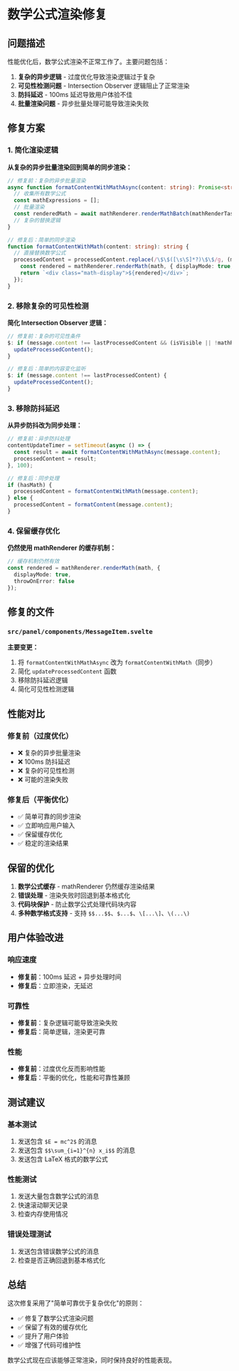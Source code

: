 # 数学公式渲染修复

## 问题描述

性能优化后，数学公式渲染不正常工作了。主要问题包括：

1. **复杂的异步逻辑** - 过度优化导致渲染逻辑过于复杂
2. **可见性检测问题** - Intersection Observer 逻辑阻止了正常渲染
3. **防抖延迟** - 100ms 延迟导致用户体验不佳
4. **批量渲染问题** - 异步批量处理可能导致渲染失败

## 修复方案

### 1. 简化渲染逻辑

**从复杂的异步批量渲染回到简单的同步渲染：**

```typescript
// 修复前：复杂的异步批量渲染
async function formatContentWithMathAsync(content: string): Promise<string> {
  // 收集所有数学公式
  const mathExpressions = [];
  // 批量渲染
  const renderedMath = await mathRenderer.renderMathBatch(mathRenderTasks);
  // 复杂的替换逻辑
}

// 修复后：简单的同步渲染
function formatContentWithMath(content: string): string {
  // 直接替换数学公式
  processedContent = processedContent.replace(/\$\$([\s\S]*?)\$\$/g, (match, math) => {
    const rendered = mathRenderer.renderMath(math, { displayMode: true, throwOnError: false });
    return `<div class="math-display">${rendered}</div>`;
  });
}
```

### 2. 移除复杂的可见性检测

**简化 Intersection Observer 逻辑：**

```typescript
// 修复前：复杂的可见性条件
$: if (message.content !== lastProcessedContent && (isVisible || !mathRenderer.hasMathFormulas(message.content))) {
  updateProcessedContent();
}

// 修复后：简单的内容变化监听
$: if (message.content !== lastProcessedContent) {
  updateProcessedContent();
}
```

### 3. 移除防抖延迟

**从异步防抖改为同步处理：**

```typescript
// 修复前：异步防抖处理
contentUpdateTimer = setTimeout(async () => {
  const result = await formatContentWithMathAsync(message.content);
  processedContent = result;
}, 100);

// 修复后：同步处理
if (hasMath) {
  processedContent = formatContentWithMath(message.content);
} else {
  processedContent = formatContent(message.content);
}
```

### 4. 保留缓存优化

**仍然使用 mathRenderer 的缓存机制：**

```typescript
// 缓存机制仍然有效
const rendered = mathRenderer.renderMath(math, { 
  displayMode: true, 
  throwOnError: false 
});
```

## 修复的文件

### `src/panel/components/MessageItem.svelte`

**主要变更：**
1. 将 `formatContentWithMathAsync` 改为 `formatContentWithMath`（同步）
2. 简化 `updateProcessedContent` 函数
3. 移除防抖延迟逻辑
4. 简化可见性检测逻辑

## 性能对比

### 修复前（过度优化）
- ❌ 复杂的异步批量渲染
- ❌ 100ms 防抖延迟
- ❌ 复杂的可见性检测
- ❌ 可能的渲染失败

### 修复后（平衡优化）
- ✅ 简单可靠的同步渲染
- ✅ 立即响应用户输入
- ✅ 保留缓存优化
- ✅ 稳定的渲染结果

## 保留的优化

1. **数学公式缓存** - mathRenderer 仍然缓存渲染结果
2. **错误处理** - 渲染失败时回退到基本格式化
3. **代码块保护** - 防止数学公式处理代码块内容
4. **多种数学格式支持** - 支持 `$$...$$`、`$...$`、`\[...\]`、`\(...\)`

## 用户体验改进

### 响应速度
- **修复前**：100ms 延迟 + 异步处理时间
- **修复后**：立即渲染，无延迟

### 可靠性
- **修复前**：复杂逻辑可能导致渲染失败
- **修复后**：简单逻辑，渲染更可靠

### 性能
- **修复前**：过度优化反而影响性能
- **修复后**：平衡的优化，性能和可靠性兼顾

## 测试建议

### 基本测试
1. 发送包含 `$E = mc^2$` 的消息
2. 发送包含 `$$\sum_{i=1}^{n} x_i$$` 的消息
3. 发送包含 LaTeX 格式的数学公式

### 性能测试
1. 发送大量包含数学公式的消息
2. 快速滚动聊天记录
3. 检查内存使用情况

### 错误处理测试
1. 发送包含错误数学公式的消息
2. 检查是否正确回退到基本格式化

## 总结

这次修复采用了"简单可靠优于复杂优化"的原则：

- ✅ 修复了数学公式渲染问题
- ✅ 保留了有效的缓存优化
- ✅ 提升了用户体验
- ✅ 增强了代码可维护性

数学公式现在应该能够正常渲染，同时保持良好的性能表现。
